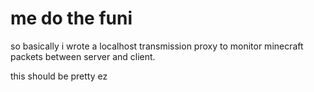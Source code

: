 # me do the funi 

so basically i wrote a localhost transmission proxy to monitor minecraft packets between server and client.


this should be pretty ez 